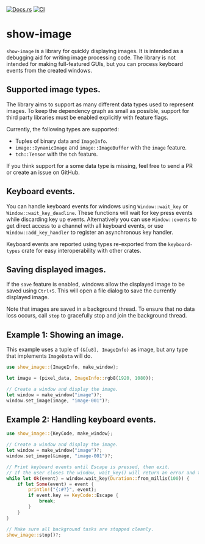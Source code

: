 [![Docs.rs](https://docs.rs/com/badge.svg)](https://docs.rs/crate/show-image/)
[![CI](https://github.com/robohouse-delft/show-image-rs/workflows/CI/badge.svg)](https://github.com/robohouse-delft/show-image-rs/actions?query=workflow%3ACI+branch%3Amaster)

# show-image

`show-image` is a library for quickly displaying images.
It is intended as a debugging aid for writing image processing code.
The library is not intended for making full-featured GUIs,
but you can process keyboard events from the created windows.

## Supported image types.
The library aims to support as many different data types used to represent images.
To keep the dependency graph as small as possible,
support for third party libraries must be enabled explicitly with feature flags.

Currently, the following types are supported:
  * Tuples of binary data and `ImageInfo`.
  * `image::DynamicImage` and `image::ImageBuffer` with the `image` feature.
  * `tch::Tensor` with the `tch` feature.

If you think support for a some data type is missing,
feel free to send a PR or create an issue on GitHub.

## Keyboard events.
You can handle keyboard events for windows using `Window::wait_key` or `Window::wait_key_deadline`.
These functions will wait for key press events while discarding key up events.
Alternatively you can use `Window::events` to get direct access to a channel with all keyboard events,
or use `Window::add_key_handler` to register an asynchronous key handler.

Keyboard events are reported using types re-exported from the `keyboard-types` crate for easy interoperability with other crates.

## Saving displayed images.
If the `save` feature is enabled, windows allow the displayed image to be saved using `Ctrl+S`.
This will open a file dialog to save the currently displayed image.

Note that images are saved in a background thread.
To ensure that no data loss occurs, call `stop` to gracefully stop and join the background thread.

## Example 1: Showing an image.
This example uses a tuple of `(&[u8], ImageInfo)` as image,
but any type that implements `ImageData` will do.
```rust
use show_image::{ImageInfo, make_window};

let image = (pixel_data, ImageInfo::rgb8(1920, 1080));

// Create a window and display the image.
let window = make_window("image")?;
window.set_image(image, "image-001")?;

```

## Example 2: Handling keyboard events.
```rust
use show_image::{KeyCode, make_window};

// Create a window and display the image.
let window = make_window("image")?;
window.set_image(&image, "image-001")?;

// Print keyboard events until Escape is pressed, then exit.
// If the user closes the window, wait_key() will return an error and the loop also exits.
while let Ok(event) = window.wait_key(Duration::from_millis(100)) {
    if let Some(event) = event {
        println!("{:#?}", event);
        if event.key == KeyCode::Escape {
            break;
        }
    }
}

// Make sure all background tasks are stopped cleanly.
show_image::stop()?;
```
